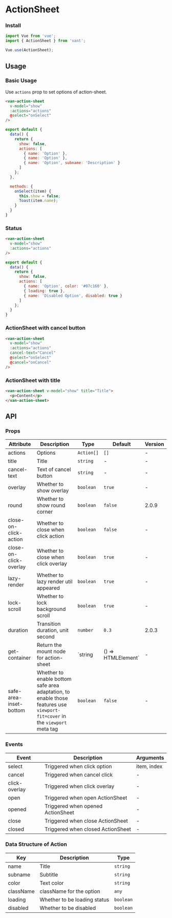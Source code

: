 # ActionSheet

### Install

``` javascript
import Vue from 'vue';
import { ActionSheet } from 'vant';

Vue.use(ActionSheet);
```

## Usage

### Basic Usage

Use `actions` prop to set options of action-sheet. 

```html
<van-action-sheet
  v-model="show"
  :actions="actions"
  @select="onSelect"
/>
```

```javascript
export default {
  data() {
    return {
      show: false,
      actions: [
        { name: 'Option' },
        { name: 'Option' },
        { name: 'Option', subname: 'Description' }
      ]
    };
  },

  methods: {
    onSelect(item) {
      this.show = false;
      Toast(item.name);
    }
  }
}
```

### Status

```html
<van-action-sheet
  v-model="show"
  :actions="actions"
/>
```

```javascript
export default {
  data() {
    return {
      show: false,
      actions: [
        { name: 'Option', color: '#07c160' },
        { loading: true },
        { name: 'Disabled Option', disabled: true }
      ]
    };
  }
}
```

### ActionSheet with cancel button

```html
<van-action-sheet
  v-model="show"
  :actions="actions"
  cancel-text="Cancel"
  @select="onSelect"
  @cancel="onCancel"
/>
```

### ActionSheet with title

```html
<van-action-sheet v-model="show" title="Title">
  <p>Content</p>
</van-action-sheet>
```

## API

### Props

| Attribute | Description | Type | Default | Version |
|------|------|------|------|------|
| actions | Options | `Action[]` | `[]` | - |
| title | Title | `string` | - | - |
| cancel-text | Text of cancel button | `string` | - | - |
| overlay | Whether to show overlay | `boolean` | `true` | - |
| round | Whether to show round corner | `boolean` | `false` | 2.0.9 |
| close-on-click-action | Whether to close when click action | `boolean` | `false` | - |
| close-on-click-overlay | Whether to close when click overlay | `boolean` | `true` | - |
| lazy-render | Whether to lazy render util appeared | `boolean` | `true` | - |
| lock-scroll | Whether to lock background scroll | `boolean` | `true` | - |
| duration | Transition duration, unit second | `number` | `0.3` | 2.0.3 |
| get-container | Return the mount node for action-sheet | `string | () => HTMLElement` | - | - |
| safe-area-inset-bottom | Whether to enable bottom safe area adaptation, to enable those features use `viewport-fit=cover` in the `viewport` meta tag | `boolean` | `false` | - |

### Events

| Event | Description | Arguments |
|------|------|------|
| select | Triggered when click option | item, index |
| cancel | Triggered when cancel click | - |
| click-overlay | Triggered when click overlay | - |
| open | Triggered when open ActionSheet | - |
| opened | Triggered when opened ActionSheet | - |
| close | Triggered when close ActionSheet | - |
| closed | Triggered when closed ActionSheet | - |

### Data Structure of Action

| Key | Description | Type |
|------|------|------|
| name | Title | `string` |
| subname | Subtitle | `string` |
| color | Text color | `string` |
| className | className for the option | `any` |
| loading | Whether to be loading status | `boolean` |
| disabled | Whether to be disabled | `boolean` |
